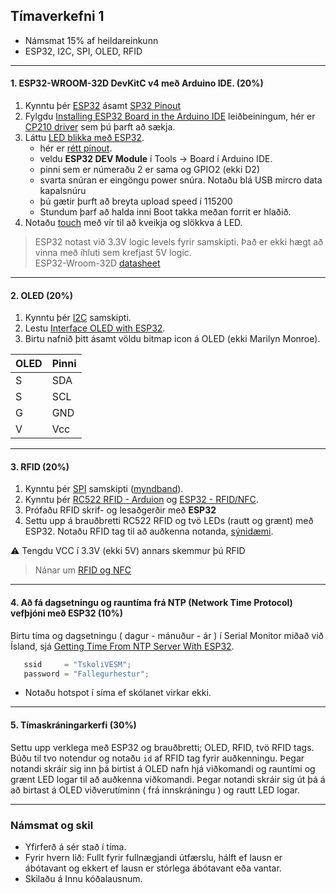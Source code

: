 
## Tímaverkefni 1 

- Námsmat 15% af heildareinkunn
- ESP32, I2C, SPI, OLED, RFID 

---

#### 1. ESP32-WROOM-32D DevKitC v4 með Arduino IDE. (20%)  
1. Kynntu þér [ESP32](https://lastminuteengineers.com/getting-started-with-esp32/) ásamt [SP32 Pinout](https://lastminuteengineers.com/esp32-pinout-reference/)
1. Fylgdu [Installing ESP32 Board in the Arduino IDE](https://lastminuteengineers.com/esp32-arduino-ide-tutorial/) leiðbeiningum, hér er [CP210 driver](https://www.silabs.com/developers/usb-to-uart-bridge-vcp-drivers) sem þú þarft að sækja.
1. Láttu [LED blikka með ESP32](https://docs.espressif.com/projects/arduino-esp32/en/latest/tutorials/blink.html).
   - hér er [rétt pinout](https://docs.espressif.com/projects/esp-idf/en/latest/esp32/_images/esp32-devkitC-v4-pinout.png).
   - veldu **ESP32 DEV Module** í Tools -> Board í Arduino IDE. 
   - pinni sem er númeraðu 2 er sama og GPIO2 (ekki D2)
   - svarta snúran er eingöngu power snúra. Notaðu blá USB mircro data kapalsnúru 
   - þú gætir þurft að breyta upload speed í 115200
   - Stundum þarf að halda inni Boot takka meðan forrit er hlaðið.
1. Notaðu [touch](https://lastminuteengineers.com/esp32-basics-capacitive-touch-pins/) með vír til að kveikja og slökkva á LED.

> ESP32 notast við 3.3V logic levels fyrir samskipti. Það er ekki hægt að vinna með íhluti sem krefjast 5V logic. <br>
ESP32-Wroom-32D [datasheet](https://www.espressif.com/sites/default/files/documentation/esp32-wroom-32d_esp32-wroom-32u_datasheet_en.pdf) <br> 

<!-- 
[Mac Guide](https://www.hackster.io/shahizat005/getting-started-with-esp32-on-a-mac-4b3997#toc-installing-esp32-add-on-in-arduino-ide-4)

[ESP32-DevKitC V4 Getting Started Guide](https://docs.espressif.com/projects/esp-idf/en/latest/esp32/hw-reference/esp32/get-started-devkitc.html#esp32-devkitc-v4-getting-started-guide)

[Installing using Arduino IDE](https://docs.espressif.com/projects/arduino-esp32/en/latest/installing.html#installing-using-arduino-ide) 
-->

---

#### 2. OLED (20%)

1. Kynntu þér [I2C](https://www.circuitbasics.com/basics-of-the-i2c-communication-protocol/) samskipti. 
1. Lestu [Interface OLED with ESP32](https://lastminuteengineers.com/oled-display-esp32-tutorial/).
1. Birtu nafnið þitt ásamt völdu bitmap icon á OLED (ekki Marilyn Monroe).

OLED | Pinni
--- | ---
S | SDA
S | SCL
G | GND 
V | Vcc 

<!-- [Adafruit_SSD1306](https://github.com/adafruit/Adafruit_SSD1306) -->

---

#### 3. RFID (20%)

1. Kynntu þér [SPI](https://www.circuitbasics.com/basics-of-the-spi-communication-protocol) samskipti ([myndband](https://www.youtube.com/watch?v=ldRkXTBw9_o)). 
1. Kynntu þér [RC522 RFID - Arduion](https://lastminuteengineers.com/how-rfid-works-rc522-arduino-tutorial/) og [ESP32 - RFID/NFC](https://esp32io.com/tutorials/esp32-rfid-nfc). 
1. Prófaðu RFID skrif- og lesaðgerðir með **ESP32**
1. Settu upp á brauðbretti RC522 RFID og tvö LEDs (rautt og grænt) með ESP32. Notaðu RFID tag til að auðkenna notanda, [sýnidæmi](https://tutorial45.com/arduino-rfid-project-beginners/).

:warning:  Tengdu VCC í 3.3V (ekki 5V) annars skemmur þú RFID

> Nánar um [RFID og NFC](https://github.com/VESM3/IOT/wiki/RFID-og-NFC) <br>

---

#### 4. Að fá dagsetningu og rauntíma frá NTP (Network Time Protocol) vefþjóni með ESP32 (10%)

Birtu tíma og dagsetningu ( dagur - mánuður - ár ) í Serial Monitor miðað við Ísland, sjá [Getting Time From NTP Server With ESP32](https://lastminuteengineers.com/esp32-ntp-server-date-time-tutorial/).

```C++
   ssid     = "TskoliVESM";           
   password = "Fallegurhestur";
```
- Notaðu hotspot í síma ef skólanet virkar ekki.

---

#### 5. Tímaskráningarkerfi  (30%)
Settu upp verklega með ESP32 og brauðbretti; OLED, RFID, tvö RFID tags. <br>
Búðu til tvo notendur og notaðu `id` af RFID tag fyrir auðkenningu. Þegar notandi skráir sig inn þá birtist á OLED nafn hjá viðkomandi og rauntími og grænt LED logar til að auðkenna viðkomandi. Þegar notandi skráir sig út þá á að birtast á OLED viðverutíminn ( frá innskráningu ) og rautt LED logar.  

<!--
Demo:
- [Toggle LED with NFC Tag and PIN](https://www.hackster.io/wesee/toggle-led-with-nfc-tag-and-pin-57f894)
- [Build your own Raspberry Pi RFID Attendance System](https://pimylifeup.com/raspberry-pi-rfid-attendance-system/)
- [Attendance System Using Raspberry Pi and NFC Tag Reader](https://www.instructables.com/id/Attendance-system-using-Raspberry-Pi-and-NFC-Tag-r/).
-->

---


### Námsmat og skil

- Yfirferð á sér stað í tíma. 
- Fyrir hvern lið: Fullt fyrir fullnægjandi útfærslu, hálft ef lausn er ábótavant og ekkert ef lausn er stórlega ábótavant eða vantar.
- Skilaðu á Innu kóðalausnum.

